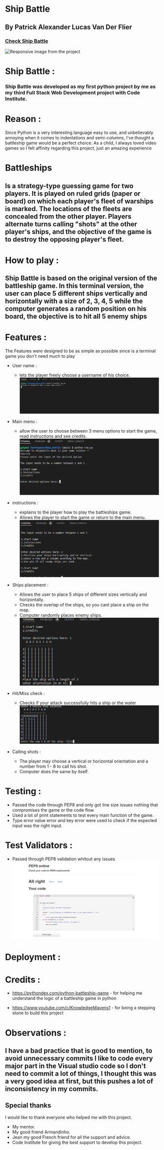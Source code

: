
# Ship Battle

## By Patrick Alexander Lucas Van Der Flier

### [Check Ship Battle]()

![Responsive image from the project]()

# Ship Battle :

### Ship Battle was developed as my first python project by me as my third Full Stack Web Development project with Code Institute.

# Reason :
Since Python is a very interesting language easy to use, and unbelievably annoying when it comes to indentations and semi-columns, I've thought a battleship game would be a perfect choice. As a child, I always loved video games so I felt affinity regarding this project, just an amazing experience  

# Battleships

## Is a strategy-type guessing game for two players. It is played on ruled grids (paper or board) on which each player's fleet of warships is marked. The locations of the fleets are concealed from the other player. Players alternate turns calling "shots" at the other player's ships, and the objective of the game is to destroy the opposing player's fleet.

# How to play : 

## Ship Battle is based on the original version of the battleship game. In this terminal version, the user can place 5 different ships vertically and horizontally with a size of 2, 3, 4, 5 while the computer generates a random position on his board, the objective is to hit all 5 enemy ships

# Features :

The Features were designed to be as simple as possible since is a terminal game you don't need much to play

- User name :
    - lets the player freely choose a username of his choice. 
    ![Photo from a user name in game](/images/user_name.png)

- Main menu :
    - allow the user to choose between 3 menu options to start the game, read instructions and see credits.
    ![Photo from the main menu](/images/menu.png)

- instructions :
    - explains to the player how to play the battleships game.
    - Allows the player to start the game or return to the main menu.
    ![Photo from instructions](/images/instructions.png)

- Ships placement :
    - Allows the user to place 5 ships of different sizes vertically and horizontally.
    - Checks the overlap of the ships, so you cant place a ship on the map.
    - Computer randomly places enemy ships. 
 ![Ships placement photo](/images/ship_placement.png)

- Hit/Miss check :
    - Checks if your attack successfully hits a ship or the water
![landing page image](/images/hits.png)

- Calling shots :
  - The player may choose a vertical or horizontal orientation and a number from 1 - 8 to call his shot.
  - Computer does the same by itself.

# Testing :
  - Passed the code through PEP8 and only got line size issues nothing that compromises the game or the code flow.
  - Used a lot of print statements to test every main function of the game.
  - Type error value error and key error were used to check if the expected input was the right input.

 # Test Validators :
  - Passed through PEP8 validation whitout any issues
  ![Image of PEP8 validation](/images/pep_8_foto.png)

# Deployment :
  

  # Credits :
  - https://pythondex.com/python-battleship-game - for helping me understand the logic of a battleship game in python

  - https://www.youtube.com/c/KnowledgeMavens1 - for being a stepping stone to build this project
 
# Observations :
  ## I have a bad practice that is good to mention, to avoid unnecessary commits I like to code every major part in the Visual studio code so I don't need to commit a lot of things, I thought this was a very good idea at first, but this pushes a lot of inconsistency in my commits.

  ## Special thanks 
  I would like to thank everyone who helped me with this project.

- My mentor.
- My good friend Armandinho.
- Jean my good French friend for all the support and advice.
- Code Institute for giving the best support to develop this project.
